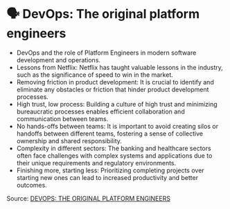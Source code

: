 # 🗣️ DevOps: The original platform engineers

- DevOps and the role of Platform Engineers in modern software development and operations.
- Lessons from Netflix: Netflix has taught valuable lessons in the industry, such as the significance of speed to win in the market.
- Removing friction in product development: It is crucial to identify and eliminate any obstacles or friction that hinder product development processes.
- High trust, low process: Building a culture of high trust and minimizing bureaucratic processes enables efficient collaboration and communication between teams.
- No hands-offs between teams: It is important to avoid creating silos or handoffs between different teams, fostering a sense of collective ownership and shared responsibility.
- Complexity in different sectors: The banking and healthcare sectors often face challenges with complex systems and applications due to their unique requirements and regulatory environments.
- Finishing more, starting less: Prioritizing completing projects over starting new ones can lead to increased productivity and better outcomes.

Source: [DEVOPS: THE ORIGINAL PLATFORM ENGINEERS](https://devopscon.io/business-company-culture/original-platform-engineers/)
